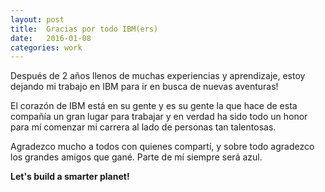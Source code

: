 ```yaml
---
layout: post
title:  Gracias por todo IBM(ers)
date:   2016-01-08
categories: work
---
```


Después de 2 años llenos de muchas experiencias y aprendizaje, estoy dejando mi trabajo en IBM para ir en busca de nuevas aventuras!

El corazón de IBM está en su gente y es su gente la que hace de esta compañía un gran lugar para trabajar y en verdad ha sido todo un honor para mí comenzar mi carrera al lado de personas tan talentosas.

Agradezco mucho a todos con quienes compartí, y sobre todo agradezco los grandes amigos que gané. Parte de mí siempre será azul.

**Let's build a smarter planet!**
